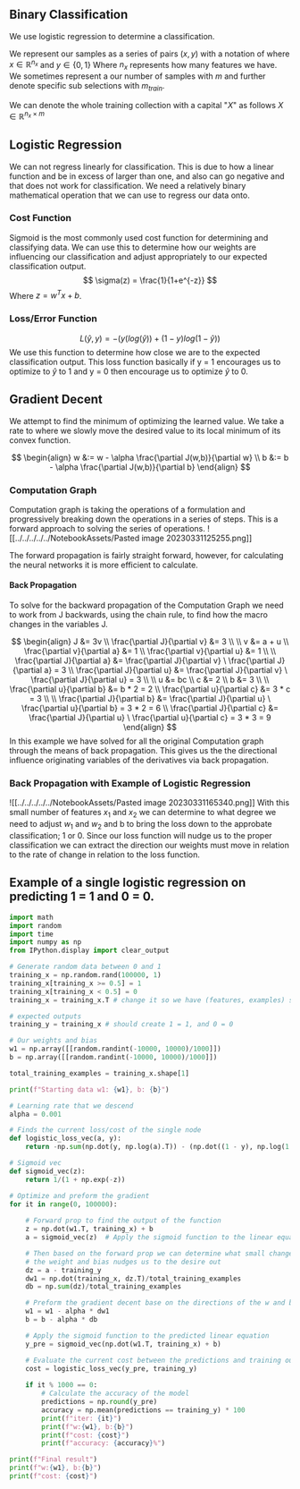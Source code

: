 ## Binary Classification 
We use logistic regression to determine a classification. 

We represent our samples as a series of pairs $(x, y)$ with a notation of where $x \in \mathbb{R}^{n_x}$ and $y \in \{0,1\}$ 
Where $n_x$ represents how many features we have. We sometimes represent a our number of samples with $m$ and further denote specific sub selections with $m_{train}$.

We can denote the whole training collection with a capital "$X$" as follows $X \in \mathbb{R}^{n_x\times m}$ 

## Logistic Regression
We can not regress linearly for classification. This is due to how a linear function and be in excess of larger than one, and also can go negative and that does not work for classification. We need a relatively binary mathematical operation that we can use to regress our data onto.

### Cost Function
Sigmoid is the most commonly used cost function for determining and classifying data. We can use this to determine how our weights are influencing our classification and adjust appropriately to our expected classification output.
$$
\sigma(z) = \frac{1}{1+e^{-z}}
$$
Where $z = w^T x + b$.

### Loss/Error Function
$$
L(\hat{y},y)=-(y(log(\hat{y})) + (1-y)log(1-\hat{y}))
$$
We use this function to determine how close we are to the expected classification output. This loss function basically if y = 1 encourages us to optimize to $\hat{y}$ to 1 and y = 0 then encourage us to optimize $\hat{y}$ to 0.

## Gradient Decent
We attempt to find the minimum of optimizing the learned value. We take a rate to where we slowly move the desired value to its local minimum of its convex function.

$$
\begin{align}
w &:= w - \alpha \frac{\partial J(w,b)}{\partial w} \\
b &:= b - \alpha \frac{\partial J(w,b)}{\partial b}
\end{align}
$$

### Computation Graph
Computation graph is taking the operations of a formulation and progressively breaking down the operations in a series of steps. This is a forward approach to solving the series of operations.
![[../../../../../NotebookAssets/Pasted image 20230331125255.png]]

The forward propagation is fairly straight forward, however, for calculating the neural networks it is more efficient to calculate.

#### Back Propagation 
To solve for the backward propagation of the Computation Graph we need to work from J backwards, using the chain rule, to find how the macro changes in the variables J.

$$
\begin{align}
J &= 3v \\
\frac{\partial J}{\partial v} &= 3 \\ \\
v &= a + u \\
\frac{\partial v}{\partial a} &= 1 \\
\frac{\partial v}{\partial u} &= 1 \\ \\
\frac{\partial J}{\partial a} &= \frac{\partial J}{\partial v} \ 
\frac{\partial J}{\partial a} = 3 \\
\frac{\partial J}{\partial u} &= \frac{\partial J}{\partial v} \ 
\frac{\partial J}{\partial u} = 3 \\ \\
u &= bc \\ 
c &= 2 \\
b &= 3 \\ \\
\frac{\partial u}{\partial b} &= b * 2 = 2 \\
\frac{\partial u}{\partial c} &= 3 * c = 3 \\ \\
\frac{\partial J}{\partial b} &= \frac{\partial J}{\partial u} \ \frac{\partial u}{\partial b} = 3 * 2 = 6 \\
\frac{\partial J}{\partial c} &= \frac{\partial J}{\partial u} \ \frac{\partial u}{\partial c} = 3 * 3 = 9
\end{align}
$$
In this example we have solved for all the original Computation graph through the means of back propagation. This gives us the the directional influence originating variables of the derivatives via back propagation.

### Back Propagation with Example of Logistic Regression
![[../../../../../NotebookAssets/Pasted image 20230331165340.png]]
With this small number of features $x_1$ and $x_2$ we can determine to what degree we need to adjust $w_1$ and $w_2$ and b to bring the loss down to the approbate classification; 1 or 0. Since our loss function will nudge us to the proper classification we can extract the direction our weights must move in relation to the rate of change in relation to the loss function. 

## Example of a single logistic regression on predicting 1 = 1 and 0 = 0.
```python
import math
import random
import time
import numpy as np
from IPython.display import clear_output

# Generate random data between 0 and 1
training_x = np.random.rand(100000, 1)
training_x[training_x >= 0.5] = 1
training_x[training_x < 0.5] = 0
training_x = training_x.T # change it so we have (features, examples) shape

# expected outputs
training_y = training_x # should create 1 = 1, and 0 = 0

# Our weights and bias
w1 = np.array([[random.randint(-10000, 10000)/1000]])
b = np.array([[random.randint(-10000, 10000)/1000]])

total_training_examples = training_x.shape[1]

print(f"Starting data w1: {w1}, b: {b}")

# Learning rate that we descend
alpha = 0.001

# Finds the current loss/cost of the single node
def logistic_loss_vec(a, y):
    return -np.sum(np.dot(y, np.log(a).T)) - (np.dot((1 - y), np.log(1 - a).T))/total_training_examples

# Sigmoid vec
def sigmoid_vec(z):
    return 1/(1 + np.exp(-z))

# Optimize and preform the gradient
for it in range(0, 100000):
    
    # Forward prop to find the output of the function
    z = np.dot(w1.T, training_x) + b
    a = sigmoid_vec(z)  # Apply the sigmoid function to the linear equation

    # Then based on the forward prop we can determine what small changes in
    # the weight and bias nudges us to the desire out
    dz = a - training_y
    dw1 = np.dot(training_x, dz.T)/total_training_examples
    db = np.sum(dz)/total_training_examples

    # Preform the gradient decent base on the directions of the w and b
    w1 = w1 - alpha * dw1
    b = b - alpha * db

    # Apply the sigmoid function to the predicted linear equation
    y_pre = sigmoid_vec(np.dot(w1.T, training_x) + b)  

    # Evaluate the current cost between the predictions and training outputs
    cost = logistic_loss_vec(y_pre, training_y)
    
    if it % 1000 == 0:
        # Calculate the accuracy of the model
        predictions = np.round(y_pre)
        accuracy = np.mean(predictions == training_y) * 100
        print(f"iter: {it}")
        print(f"w:{w1}, b:{b}")
        print(f"cost: {cost}")        
        print(f"accuracy: {accuracy}%")

print(f"Final result")
print(f"w:{w1}, b:{b}")
print(f"cost: {cost}")
```
